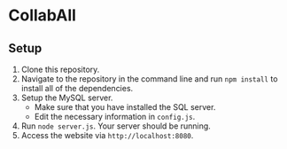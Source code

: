# CollabAll

## Setup
1. Clone this repository.
2. Navigate to the repository in the command line and run `npm install` to install all of the dependencies.
3. Setup the MySQL server.
    - Make sure that you have installed the SQL server.
    - Edit the necessary information in `config.js`.
4. Run `node server.js`. Your server should be running.
5. Access the website via `http://localhost:8080`.

